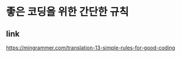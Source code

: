 좋은 코딩을 위한 간단한 규칙
=================================================================

## link
https://mingrammer.com/translation-13-simple-rules-for-good-coding
